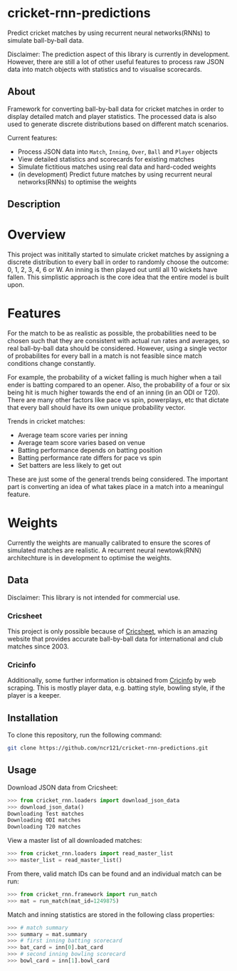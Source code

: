 # cricket-rnn-predictions
Predict cricket matches by using recurrent neural networks(RNNs) to simulate
ball-by-ball data.

Disclaimer: The prediction aspect of this library is currently in development.
However, there are still a lot of other useful features to process raw JSON
data into match objects with statistics and to visualise scorecards.

## About
Framework for converting ball-by-ball data for cricket matches in order to
display detailed match and player statistics. The processed data is also used
to generate discrete distributions based on different match scenarios.

Current features:
- Process JSON data into `Match`, `Inning`, `Over`, `Ball` and `Player` objects
- View detailed statistics and scorecards for existing matches
- Simulate fictitious matches using real data and hard-coded weights
- (in development) Predict future matches by using recurrent neural
networks(RNNs) to optimise the weights

## Description
# Overview
This project was inititally started to simulate cricket matches by assigning a
discrete distribution to every ball in order to randomly choose the outcome: 0,
1, 2, 3, 4, 6 or W. An inning is then played out until all 10 wickets have
fallen. This simplistic approach is the core idea that the entire model is
built upon.

# Features
For the match to be as realistic as possible, the probabilities need to be
chosen such that they are consistent with actual run rates and averages, so
real ball-by-ball data should be considered. However, using a single vector
of probabilites for every ball in a match is not feasible since match
conditions change constantly.

For example, the probability of a wicket falling is much higher when a tail
ender is batting compared to an opener. Also, the probability of a four or six
being hit is much higher towards the end of an inning (in an ODI or T20). There
are many other factors like pace vs spin, powerplays, etc that dictate that
every ball should have its own unique probability vector.

Trends in cricket matches:
- Average team score varies per inning
- Average team score varies based on venue
- Batting performance depends on batting position
- Batting performance rate differs for pace vs spin
- Set batters are less likely to get out

These are just some of the general trends being considered. The important part
is converting an idea of what takes place in a match into a meaningul feature.

# Weights
Currently the weights are manually calibrated to ensure the scores of simulated
matches are realistic. A recurrent neural newtowk(RNN) architechture is in
development to optimise the weights.

## Data
Disclaimer: This library is not intended for commercial use.

### Cricsheet
This project is only possible because of [Cricsheet](https://cricsheet.org),
which is an amazing website that provides accurate ball-by-ball data for
international and club matches since 2003.

### Cricinfo
Additionally, some further information is obtained from
[Cricinfo](https://www.espncricinfo.com) by web scraping. This is mostly
player data, e.g. batting style, bowling style, if the player is a keeper.

## Installation
To clone this repository, run the following command:

```bash
git clone https://github.com/ncr121/cricket-rnn-predictions.git
```

## Usage
Download JSON data from Cricsheet:

```python
>>> from cricket_rnn.loaders import download_json_data
>>> download_json_data()
Downloading Test matches
Downloading ODI matches
Downloading T20 matches
```

View a master list of all downloaded matches:
```python
>>> from cricket_rnn.loaders import read_master_list
>>> master_list = read_master_list()
```

From there, valid match IDs can be found and an individual match can be run:
```python
>>> from cricket_rnn.framework import run_match
>>> mat = run_match(mat_id=1249875)
```

Match and inning statistics are stored in the following class properties:
```python
>>> # match summary
>>> summary = mat.summary
>>> # first inning batting scorecard
>>> bat_card = inn[0].bat_card
>>> # second inning bowling scorecard
>>> bowl_card = inn[1].bowl_card
```
